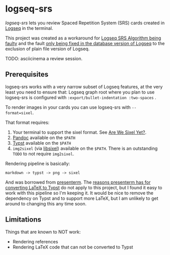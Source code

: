 # logseq-srs

*logseq-srs* lets you review Spaced Repetition System (SRS) cards created in
[Logseq](https://github.com/logseq/logseq) in the terminal.

This project was created as a workaround for
[Logseq SRS Algorithm being faulty](https://github.com/logseq/logseq/issues/8890)
and the fault
[only being fixed in the database version of Logseq](https://github.com/logseq/logseq/pull/11540)
to the exclusion of plain file version of Logseq.

TODO: asciicinema a review session.

## Prerequisites

logseq-srs works with a very narrow subset of Logseq features,
at the very least you need to ensure that:
Logseq graph root where you plan to use logseq-srs is configured with
`:export/bullet-indentation :two-spaces` .

To render images in your cards you can use logseq-srs with `--format=sixel`.

That format requires:

1. Your terminal to support the sixel format.
   See [Are We Sixel Yet?](https://www.arewesixelyet.com/).
2. [Pandoc](https://github.com/jgm/pandoc) available on the `$PATH`
3. [Typst](https://github.com/typst/typst) available on the `$PATH`
4. `img2sixel`
   (via [libsixel](https://github.com/saitoha/libsixel))
   available on the `$PATH`.
   There is an outstanding `TODO` to not require `img2sixel`.

Rendering pipeline is basically:

```text
markdown -> typst -> png -> sixel
```

And was borrowed from [presenterm](https://github.com/mfontanini/presenterm).
The
[reasons presenterm has for converting LaTeX to Typst](https://github.com/mfontanini/presenterm/blob/master/docs/src/features/code/latex.md?plain=1#L30)
do not apply to this project, but I found it easy to work with this pipeline
so I'm keeping it. It would be nice to remove the dependency on Typst
and to support more LaTeX, but I am unlikely to get around to changing this
any time soon.

## Limitations

Things that are known to NOT work:

* Rendering references
* Rendering LaTeX code that can not be converted to Typst
